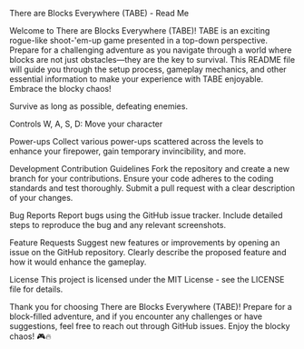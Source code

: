 
There are Blocks Everywhere (TABE) - Read Me

Welcome to There are Blocks Everywhere (TABE)!
TABE is an exciting rogue-like shoot-'em-up game presented in a top-down perspective. Prepare for a challenging adventure as you navigate through a world where blocks are not just obstacles—they are the key to survival. This README file will guide you through the setup process, gameplay mechanics, and other essential information to make your experience with TABE enjoyable.
Embrace the blocky chaos!

Survive as long as possible, defeating enemies.

Controls
W, A, S, D: Move your character

Power-ups
Collect various power-ups scattered across the levels to enhance your firepower, gain temporary invincibility, and more.

Development
Contribution Guidelines
Fork the repository and create a new branch for your contributions.
Ensure your code adheres to the coding standards and test thoroughly.
Submit a pull request with a clear description of your changes.

Bug Reports
Report bugs using the GitHub issue tracker.
Include detailed steps to reproduce the bug and any relevant screenshots.

Feature Requests
Suggest new features or improvements by opening an issue on the GitHub repository.
Clearly describe the proposed feature and how it would enhance the gameplay.

License
This project is licensed under the MIT License - see the LICENSE file for details.

Thank you for choosing There are Blocks Everywhere (TABE)! Prepare for a block-filled adventure, and if you encounter any challenges or have suggestions, feel free to reach out through GitHub issues. Enjoy the blocky chaos! 🎮🔥
